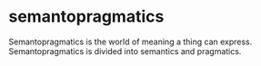 # semantopragmatics

Semantopragmatics is the world of meaning a thing can express.
Semantopragmatics is divided into semantics and pragmatics.